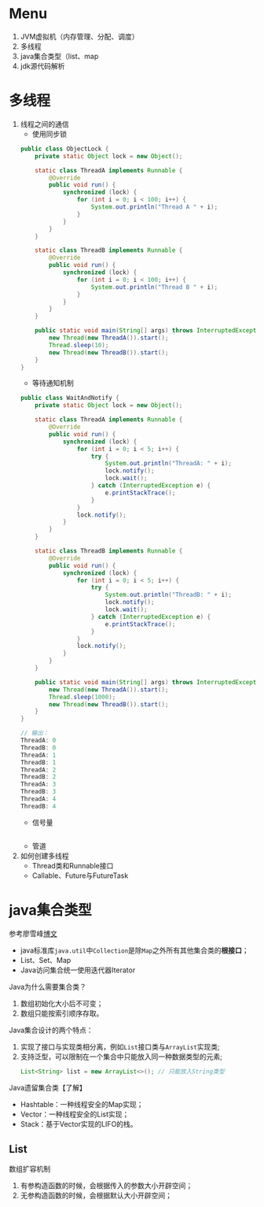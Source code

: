 # Menu
1. JVM虚拟机（内存管理、分配、调度）
2. 多线程
3. java集合类型（list、map
4. jdk源代码解析


# 多线程

1. 线程之间的通信
    - 使用同步锁
    ```java
    public class ObjectLock {
        private static Object lock = new Object();

        static class ThreadA implements Runnable {
            @Override
            public void run() {
                synchronized (lock) {
                    for (int i = 0; i < 100; i++) {
                        System.out.println("Thread A " + i);
                    }
                }
            }
        }

        static class ThreadB implements Runnable {
            @Override
            public void run() {
                synchronized (lock) {
                    for (int i = 0; i < 100; i++) {
                        System.out.println("Thread B " + i);
                    }
                }
            }
        }

        public static void main(String[] args) throws InterruptedException {
            new Thread(new ThreadA()).start();
            Thread.sleep(10);
            new Thread(new ThreadB()).start();
        }
    }
    ```
    - 等待通知机制
    ```java
    public class WaitAndNotify {
        private static Object lock = new Object();

        static class ThreadA implements Runnable {
            @Override
            public void run() {
                synchronized (lock) {
                    for (int i = 0; i < 5; i++) {
                        try {
                            System.out.println("ThreadA: " + i);
                            lock.notify();
                            lock.wait();
                        } catch (InterruptedException e) {
                            e.printStackTrace();
                        }
                    }
                    lock.notify();
                }
            }
        }

        static class ThreadB implements Runnable {
            @Override
            public void run() {
                synchronized (lock) {
                    for (int i = 0; i < 5; i++) {
                        try {
                            System.out.println("ThreadB: " + i);
                            lock.notify();
                            lock.wait();
                        } catch (InterruptedException e) {
                            e.printStackTrace();
                        }
                    }
                    lock.notify();
                }
            }
        }

        public static void main(String[] args) throws InterruptedException {
            new Thread(new ThreadA()).start();
            Thread.sleep(1000);
            new Thread(new ThreadB()).start();
        }
    }

    // 输出：
    ThreadA: 0
    ThreadB: 0
    ThreadA: 1
    ThreadB: 1
    ThreadA: 2
    ThreadB: 2
    ThreadA: 3
    ThreadB: 3
    ThreadA: 4
    ThreadB: 4
    ```
    - 信号量
    ```java

    ```
    - 管道
2. 如何创建多线程
    - Thread类和Runnable接口
    - Callable、Future与FutureTask

# java集合类型
参考廖雪峰[博文](https://www.liaoxuefeng.com/wiki/1252599548343744/1265109905179456)
- java标准库`java.util`中`Collection`是除`Map`之外所有其他集合类的**根接口**；
- List、Set、Map
- Java访问集合统一使用迭代器Iterator

Java为什么需要集合类？<br>
1. 数组初始化大小后不可变；
2. 数组只能按索引顺序存取。

Java集合设计的两个特点：<br>
1. 实现了接口与实现类相分离，例如`List`接口类与`ArrayList`实现类;
2. 支持泛型，可以限制在一个集合中只能放入同一种数据类型的元素;
    ```java
    List<String> list = new ArrayList<>(); // 只能放入String类型
    ```

Java遗留集合类【了解】
- Hashtable：一种线程安全的Map实现；
- Vector：一种线程安全的List实现；
- Stack：基于Vector实现的LIFO的栈。

## List

数组扩容机制
1. 有参构造函数的时候，会根据传入的参数大小开辟空间；
2. 无参构造函数的时候，会根据默认大小开辟空间；

